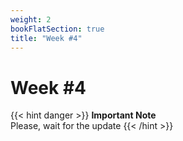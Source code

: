 ```yaml
---
weight: 2
bookFlatSection: true
title: "Week #4"
---
```


# **Week #4**


{{< hint danger >}}
**Important Note**  
Please, wait for the update
{{< /hint >}}
